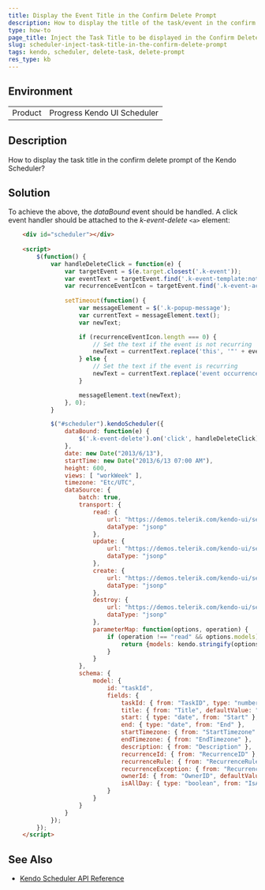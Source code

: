 ```yaml
---
title: Display the Event Title in the Confirm Delete Prompt
description: How to display the title of the task/event in the confirm delete prompt dialog of the Kendo UI Scheduler.
type: how-to
page_title: Inject the Task Title to be displayed in the Confirm Delete Dialog | Kendo UI Scheduler
slug: scheduler-inject-task-title-in-the-confirm-delete-prompt
tags: kendo, scheduler, delete-task, delete-prompt
res_type: kb
---
```


## Environment

<table>
 <tr>
  <td>Product</td>
  <td>Progress Kendo UI Scheduler</td>
 </tr>
</table>

## Description

How to display the task title in the confirm delete prompt of the Kendo Scheduler?

## Solution

To achieve the above, the *dataBound* event should be handled. A click event handler should be attached to the *k-event-delete* `<a>` element:

```html
	<div id="scheduler"></div>
	
    <script>
		$(function() {
			var handleDeleteClick = function(e) {
				var targetEvent = $(e.target.closest('.k-event'));
				var eventText = targetEvent.find('.k-event-template:not(.k-event-time)').text();
				var recurrenceEventIcon = targetEvent.find('.k-event-actions .k-i-reload');
				
				setTimeout(function() {
					var messageElement = $('.k-popup-message');
					var currentText = messageElement.text();
					var newText;

					if (recurrenceEventIcon.length === 0) {
						// Set the text if the event is not recurring
						newText = currentText.replace('this', '"' + eventText + '"');
					} else {
						// Set the text if the event is recurring
						newText = currentText.replace('event occurrence', 'occurrence of the "' + eventText + '" event');
					}

					messageElement.text(newText);
				}, 0);
			}

			$("#scheduler").kendoScheduler({
				dataBound: function(e) {
					$('.k-event-delete').on('click', handleDeleteClick);
				},
				date: new Date("2013/6/13"),
				startTime: new Date("2013/6/13 07:00 AM"),
				height: 600,
				views: [ "workWeek" ],
				timezone: "Etc/UTC",
				dataSource: {
					batch: true,
					transport: {
						read: {
							url: "https://demos.telerik.com/kendo-ui/service/tasks",
							dataType: "jsonp"
						},
						update: {
							url: "https://demos.telerik.com/kendo-ui/service/tasks/update",
							dataType: "jsonp"
						},
						create: {
							url: "https://demos.telerik.com/kendo-ui/service/tasks/create",
							dataType: "jsonp"
						},
						destroy: {
							url: "https://demos.telerik.com/kendo-ui/service/tasks/destroy",
							dataType: "jsonp"
						},
						parameterMap: function(options, operation) {
							if (operation !== "read" && options.models) {
								return {models: kendo.stringify(options.models)};
							}
						}
					},
					schema: {
						model: {
							id: "taskId",
							fields: {
								taskId: { from: "TaskID", type: "number" },
								title: { from: "Title", defaultValue: "No title", validation: { required: true } },
								start: { type: "date", from: "Start" },
								end: { type: "date", from: "End" },
								startTimezone: { from: "StartTimezone" },
								endTimezone: { from: "EndTimezone" },
								description: { from: "Description" },
								recurrenceId: { from: "RecurrenceID" },
								recurrenceRule: { from: "RecurrenceRule" },
								recurrenceException: { from: "RecurrenceException" },
								ownerId: { from: "OwnerID", defaultValue: 1 },
								isAllDay: { type: "boolean", from: "IsAllDay" }
							}
						}
					}
				}
			});
		});
    </script>
```

## See Also

* [Kendo Scheduler API Reference](http://docs.telerik.com/kendo-ui/api/javascript/ui/scheduler)
